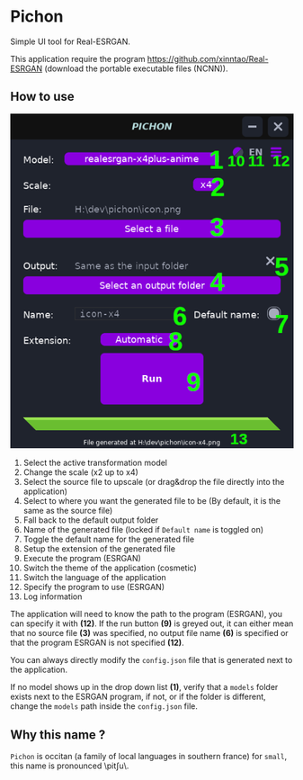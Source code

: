 # Pichon

Simple UI tool for Real-ESRGAN.

This application require the program https://github.com/xinntao/Real-ESRGAN (download the portable executable files (NCNN)).

## How to use
![Tutorial](screenshots/tuto.png)
1. Select the active transformation model
2. Change the scale (x2 up to x4)
3. Select the source file to upscale (or drag&drop the file directly into the application)
4. Select to where you want the generated file to be (By default, it is the same as the source file)
5. Fall back to the default output folder
6. Name of the generated file (locked if `Default name` is toggled on)
7. Toggle the default name for the generated file
8. Setup the extension of the generated file
9. Execute the program (ESRGAN)
10. Switch the theme of the application (cosmetic)
11. Switch the language of the application
12. Specify the program to use (ESRGAN)
13. Log information

The application will need to know the path to the program (ESRGAN), you can specify it with **(12)**.
If the run button **(9)** is greyed out, it can either mean that no source file **(3)** was specified, no output file name **(6)** is specified or that the program ESRGAN is not specified **(12)**.

You can always directly modify the `config.json` file that is generated next to the application.

If no model shows up in the drop down list **(1)**, verify that a `models` folder exists next to the ESRGAN program, if not, or if the folder is different, change the `models` path inside the `config.json` file.

## Why this name ?
`Pichon` is occitan (a family of local languages in southern france) for `small`, this name is pronounced \\pitʃu\\.
